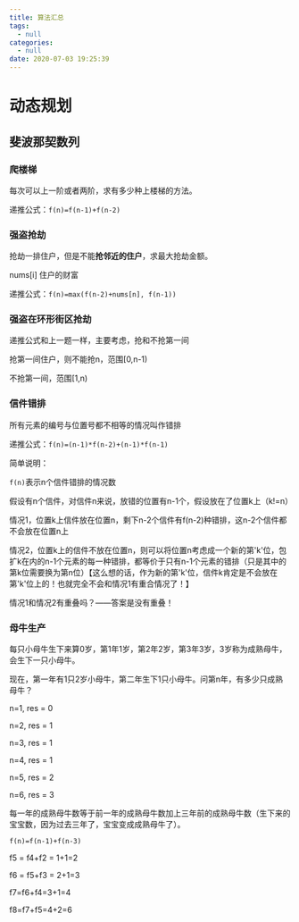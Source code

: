 ```yaml
---
title: 算法汇总
tags:
  - null
categories:
  - null
date: 2020-07-03 19:25:39
---
```




# 动态规划

## 斐波那契数列

### 爬楼梯

每次可以上一阶或者两阶，求有多少种上楼梯的方法。

递推公式：`f(n)=f(n-1)+f(n-2)`

### 强盗抢劫

抢劫一排住户，但是不能**抢邻近的住户**，求最大抢劫金额。

nums[i] 住户的财富

递推公式：`f(n)=max(f(n-2)+nums[n], f(n-1))`

### 强盗在环形街区抢劫

递推公式和上一题一样，主要考虑，抢和不抢第一间

抢第一间住户，则不能抢n，范围[0,n-1)

不抢第一间，范围[1,n)

### 信件错排

所有元素的编号与位置号都不相等的情况叫作错排

递推公式：`f(n)=(n-1)*f(n-2)+(n-1)*f(n-1)`

简单说明：

`f(n)`表示n个信件错排的情况数

假设有n个信件，对信件n来说，放错的位置有n-1个，假设放在了位置k上（k!=n）

情况1，位置k上信件放在位置n，剩下n-2个信件有f(n-2)种错排，这n-2个信件都不会放在位置n上

情况2，位置k上的信件不放在位置n，则可以将位置n考虑成一个新的第'k'位，包扩k在内的n-1个元素的每一种错排，都等价于只有n-1个元素的错排（只是其中的第k位需要换为第n位）【这么想的话，作为新的第'k'位，信件k肯定是不会放在第'k'位上的！也就完全不会和情况1有重合情况了！】

情况1和情况2有重叠吗？——答案是没有重叠！



### 母牛生产

每只小母牛生下来算0岁，第1年1岁，第2年2岁，第3年3岁，3岁称为成熟母牛，会生下一只小母牛。

现在，第一年有1只2岁小母牛，第二年生下1只小母牛。问第n年，有多少只成熟母牛？



n=1, res = 0

n=2, res = 1

n=3, res = 1

n=4, res = 1

n=5, res = 2

n=6, res = 3

每一年的成熟母牛数等于前一年的成熟母牛数加上三年前的成熟母牛数（生下来的宝宝数，因为过去三年了，宝宝变成成熟母牛了）。

`f(n)=f(n-1)+f(n-3)`

f5 = f4+f2 = 1+1=2

f6 = f5+f3 = 2+1=3

f7=f6+f4=3+1=4

f8=f7+f5=4+2=6